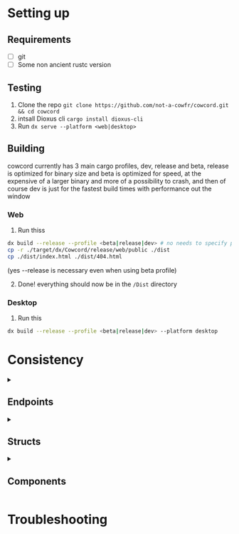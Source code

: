 # Setting up

## Requirements

- [ ] git
- [ ] Some non ancient rustc version

## Testing

1. Clone the repo `git clone https://github.com/not-a-cowfr/cowcord.git && cd cowcord`
2. intsall Dioxus cli `cargo install dioxus-cli`
3. Run `dx serve --platform <web|desktop>`

## Building

cowcord currently has 3 main cargo profiles, dev, release and beta, release is optimized for binary size and beta is optimized for speed, at the expensive of a larger binary and more of a possibility to crash, and then of course dev is just for the fastest build times with performance out the window

### Web

1. Run thiss
```sh
dx build --release --profile <beta|release|dev> # no needs to specify platform, web is the default
cp -r ./target/dx/Cowcord/release/web/public ./dist
cp ./dist/index.html ./dist/404.html
```
(yes --release is necessary even when using beta profile)
<!--
2. Optimize wasm, run this
```sh
sudo apt-get update
sudo apt-get install -y binaryen
wasm-opt dist/assets/dioxus/Cowcord_bg.wasm -o dist/assets/dioxus/Cowcord_bg.wasm -O4 # O4 for speed OZ for binary size
```
-->
2. Done! everything should now be in the `/Dist` directory

### Desktop

1. Run this
```sh
dx build --release --profile <beta|release|dev> --platform desktop
```

# Consistency

<details><summary><h2>Endpoints</h2></summary>

### 1. Declaring Endpoints

If the endpoint has no changing string query fields or a part of the url is not always the same, then define it as a const, like this:
```rust
pub const SUPER_COOL_ENDPOINT: &str = "/super/cool";
```

However, with a lot of endpoints they have something that changes, like maybe a part of the url is a guild id, or it needs some strign qiery parameters, in this case you would define it as a function, keeping the upper snake case, example:
```rust
pub fn SUPER_COOL_ENDPOINT_ENDPOINT(some_id: Snowflake, query: QueryStringParamsStruct) -> String {
	format!("/super/{}/cool{}", some_id, to_string_query(query))
}
```

Also important, make sure to end the variable/struct/function/type name with what is format
```rust
/// notice the ENDPOINT at the end
pub const SUPER_COOL_ENDPOINT: &str = "/super/cool";

pub struct SuperCoolRequest {}

pub type SuperCoolResponse = SomeOtherThing;
```

And finally, make sure to include importnat info witht he endpoint, for example:
```rust
/// Type: post
///
/// supports Super-Cool-Header header
///
/// requires SUPER_COOL permission
pub const SUPER_COOL_ENDPOINT: &str = "/super/cool";
```

<!-- ### 2. Keep request and response structs seperate, even if they're the same
This is because if in the future if one changes its very easy to edit them and it just -->

</details>

<details><summary><h2>Structs</h2></summary>

Discord loves using integers to represent certain types or flags for things, and it can get pretty confusing without looking at the docs, so just make sure to include what the int type is referencing
```rust
pub struct MyCoolStruct {
    /// link to documentation for whatever this is, if no link is there, its assumed that this is just a regular number
    field_one: u8,
}
```

And make sure to include an enum that repesents it
```rust
pub enum FieldOneType {
    THIS_COOL_TYPE = 1,
    THIS_OTHER_COOL_TYPE = 2,
}
```
```rust
pub enum FieldOneType {
    THIS_COOL_FLAG = 1 << 0,
    THIS_OTHER_COOL_FLAG = 1 << 1,
}
```
soon these will be used rather than just defining it as an int, and then the docs comment can be removed

</details>

<details><summary><h2>Components</h2></summary>

This ones pretty easy, all it is is that if theres some ui element thats used more than once, in more than one place, make it into a seperate component instead of something built into the page

</details>

# Troubleshooting
